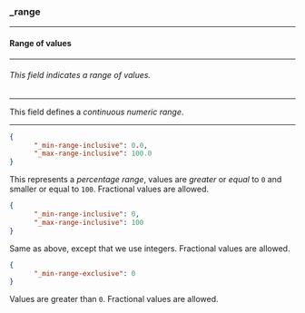 ### _range



------
#### Range of values



------
###### This field indicates a range of values.



------
This field defines a *continuous numeric range*.



------
```json
{
	  "_min-range-inclusive": 0.0,
	  "_max-range-inclusive": 100.0
}
```

This represents a *percentage range*, values are *greater* or *equal* to `0` and smaller or equal to `100`. Fractional values are allowed.

```json
{
	  "_min-range-inclusive": 0,
	  "_max-range-inclusive": 100
}
```

Same as above, except that we use integers. Fractional values are allowed.

```json
{
	  "_min-range-exclusive": 0
}
```

Values are greater than `0`. Fractional values are allowed.